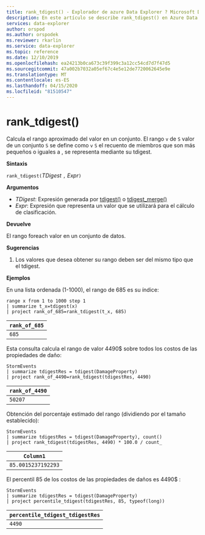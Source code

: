 ```yaml
---
title: rank_tdigest() - Explorador de azure Data Explorer ? Microsoft Docs
description: En este artículo se describe rank_tdigest() en Azure Data Explorer.
services: data-explorer
author: orspod
ms.author: orspodek
ms.reviewer: rkarlin
ms.service: data-explorer
ms.topic: reference
ms.date: 12/10/2019
ms.openlocfilehash: ea24213b0ca673c39f399c3a12cc54cd7d7f47d5
ms.sourcegitcommit: 47a002b7032a05ef67c4e5e12de7720062645e9e
ms.translationtype: MT
ms.contentlocale: es-ES
ms.lasthandoff: 04/15/2020
ms.locfileid: "81510547"
---
```

# <a name="rank_tdigest"></a>rank_tdigest()

Calcula el rango aproximado del valor en un conjunto. El rango `v` de `S` valor de un conjunto `S` se define como `v` `S` el recuento de miembros que son más pequeños o iguales a , se representa mediante su tdigest.

**Sintaxis**

`rank_tdigest(`*TDigest* `,` *Expr*`)`

**Argumentos**

* *TDigest*: Expresión generada por [tdigest()](tdigest-aggfunction.md) o [tdigest_merge()](tdigest-merge-aggfunction.md)
* *Expr*: Expresión que representa un valor que se utilizará para el cálculo de clasificación.

**Devuelve**

El rango foreach valor en un conjunto de datos.

**Sugerencias**

1) Los valores que desea obtener su rango deben ser del mismo tipo que el tdigest.

**Ejemplos**

En una lista ordenada (1-1000), el rango de 685 es su índice:

```kusto
range x from 1 to 1000 step 1
| summarize t_x=tdigest(x)
| project rank_of_685=rank_tdigest(t_x, 685)
```

|`rank_of_685`|
|-------------|
|`685`        |

Esta consulta calcula el rango de valor 4490$ sobre todos los costos de las propiedades de daño:

```kusto
StormEvents
| summarize tdigestRes = tdigest(DamageProperty)
| project rank_of_4490=rank_tdigest(tdigestRes, 4490) 

```

|`rank_of_4490`|
|--------------|
|`50207`       |

Obtención del porcentaje estimado del rango (dividiendo por el tamaño establecido):

```kusto
StormEvents
| summarize tdigestRes = tdigest(DamageProperty), count()
| project rank_tdigest(tdigestRes, 4490) * 100.0 / count_

```

|`Column1`         |
|------------------|
|`85.0015237192293`|


El percentil 85 de los costos de las propiedades de daños es 4490$ :

```kusto
StormEvents
| summarize tdigestRes = tdigest(DamageProperty)
| project percentile_tdigest(tdigestRes, 85, typeof(long))

```

|`percentile_tdigest_tdigestRes`|
|-------------------------------|
|`4490`                         |


